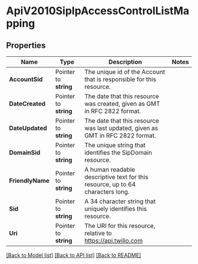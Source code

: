 # ApiV2010SipIpAccessControlListMapping

## Properties

Name | Type | Description | Notes
------------ | ------------- | ------------- | -------------
**AccountSid** | Pointer to **string** | The unique id of the Account that is responsible for this resource. |
**DateCreated** | Pointer to **string** | The date that this resource was created, given as GMT in RFC 2822 format. |
**DateUpdated** | Pointer to **string** | The date that this resource was last updated, given as GMT in RFC 2822 format. |
**DomainSid** | Pointer to **string** | The unique string that identifies the SipDomain resource. |
**FriendlyName** | Pointer to **string** | A human readable descriptive text for this resource, up to 64 characters long. |
**Sid** | Pointer to **string** | A 34 character string that uniquely identifies this resource. |
**Uri** | Pointer to **string** | The URI for this resource, relative to https://api.twilio.com |

[[Back to Model list]](../README.md#documentation-for-models) [[Back to API list]](../README.md#documentation-for-api-endpoints) [[Back to README]](../README.md)


